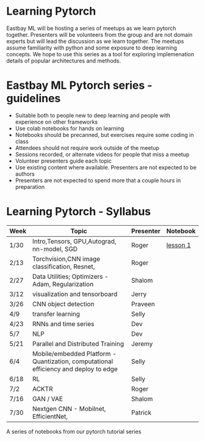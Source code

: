 # Learning Pytorch
Eastbay ML will be hosting a series of meetups as we learn pytorch together. Presenters will be volunteers from the group and are not domain experts but will lead the discussion as we learn together.  The meetups assume familiarity with python and some exposure to deep learning concepts.  We hope to use this series as a tool for exploring implemenation details of popular architectures and methods.

# Eastbay ML Pytorch series - guidelines				
* Suitable both to people new to deep learning and people with experience on other frameworks			
*	Use colab notebooks for hands on learning	
*	Notebooks should be precanned, but exercises require some coding in class			
*	Attendees should not require work outside of the meetup			
*	Sessions recorded, or alternate videos for people that miss a meetup
* Volunteer presenters guide each topic		
* Use existing content where available. Presenters are not expected to be authors
* Presenters are not expected to spend more that a couple hours in preparation

# Learning Pytorch - Syllabus

Week|	Topic	|Presenter	|Notebook
-|-|-|-
1/30|	Intro,Tensors, GPU,Autograd, nn-model, SGD	|Roger|	[lesson 1](https://colab.research.google.com/github/EastbayML/pytorch_tutorial/blob/master/pytorch_tutorial1.ipynb)
2/13|	Torchvision,CNN image classification, Resnet,	|Roger	|
2/27|	Data Utilities; Optimizers -  Adam,  Regularization	|Shalom	|
3/12|	visualization and tensorboard	|Jerry	|
3/26|	CNN object detection	|Praveen	|
4/9|	transfer learning|	Selly	|
4/23|	RNNs and time series	|Dev	|
5/7|	NLP	|Dev	|
5/21|	Parallel and Distributed Training	|Jeremy	|
6/4|	Mobile/embedded Platform - Quantization, computational efficiency and deploy to edge	|Selly	|
6/18|	RL	|Selly	|
7/2|	ACKTR	|Roger	|
7/16|	GAN / VAE	|Shalom	|
7/30|	 Nextgen CNN - Mobilnet, EfficientNet,	|Patrick	|

A series of notebooks from our pytorch tutorial series
